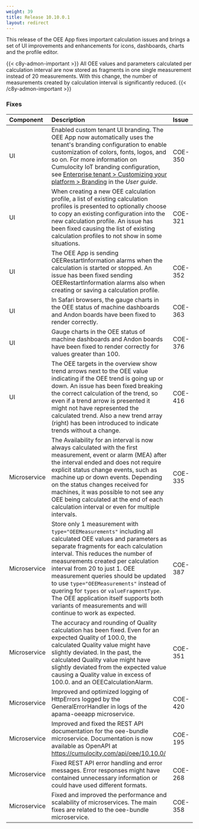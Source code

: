 ```yaml
---
weight: 39
title: Release 10.10.0.1
layout: redirect
---
```


This release of the OEE App fixes important calculation issues and brings a set of UI improvements and enhancements for icons, dashboards, charts and the profile editor.

{{< c8y-admon-important >}}
All OEE values and parameters calculated per calculation interval are now stored as fragments in one single measurement instead of 20 measurements. With this change, the number of measurements created by calculation interval is significantly reduced.
{{< /c8y-admon-important >}}

### Fixes

<table>
<colgroup>
    <col style="width: 15%;">
    <col style="width: 70%;">
    <col style="width: 15%;">
</colgroup>
<thead>
<tr>
<th style="text-align:left">Component</th>
<th style="text-align:left">Description</th>
<th style="text-align:left">Issue</th>
</tr>
</thead>
<tbody>

<tr>
<td style="text-align:left">UI</td>
<td style="text-align:left">Enabled custom tenant UI branding. The OEE App now automatically uses the tenant's branding configuration to enable customization of colors, fonts, logos, and so on. For more information on Cumulocity IoT branding configuration, see
<a href="https://cumulocity.com/guides{{< 10-10-0 >}}/users-guide/enterprise-tenant/#branding">Enterprise tenant > Customizing your platform > Branding</a> in the <i>User guide</i>.
 </td>
<td style="text-align:left">COE-350</td>
</tr>
<tr>
<td style="text-align:left">UI</td>
<td style="text-align:left">When creating a new OEE calculation profile, a list of existing calculation profiles is presented to optionally choose to copy an existing configuration into the new calculation profile. An issue has been fixed causing the list of existing calculation profiles to not show in some situations.</td>
<td style="text-align:left">COE-321</td>
</tr>
<tr>
<td style="text-align:left">UI</td>
<td style="text-align:left">The OEE App is sending OEERestartInformation alarms when the calculation is started or stopped. An issue has been fixed sending OEERestartInformation alarms also when creating or saving a calculation profile.</td>
<td style="text-align:left">COE-352</td>
</tr>
<tr>
<td style="text-align:left">UI</td>
<td style="text-align:left">In Safari browsers, the gauge charts in the OEE status of machine dashboards and Andon boards have been fixed to render correctly.</td>
<td style="text-align:left">COE-363</td>
</tr>
<tr>
<td style="text-align:left">UI</td>
<td style="text-align:left">Gauge charts in the OEE status of machine dashboards and Andon boards have been fixed to render correctly for values greater than 100.</td>
<td style="text-align:left">COE-376</td>
</tr>
<tr>
<td style="text-align:left">UI</td>
<td style="text-align:left">The OEE targets in the overview show trend arrows next to the OEE value indicating if the OEE trend is going up or down. An issue has been fixed breaking the correct calculation of the trend, so even if a trend arrow is presented it might not have represented the calculated trend. Also a new trend array (right) has been introduced to indicate trends without a change.</td>
<td style="text-align:left">COE-416</td>
</tr>
<tr>
<td style="text-align:left">Microservice</td>
<td style="text-align:left">The Availability for an interval is now always calculated with the first measurement, event or alarm (MEA) after the interval ended and does not require explicit status change events, such as machine up or down events. Depending on the status changes received for machines, it was possible to not see any OEE being calculated at the end of each calculation interval or even for multiple intervals.</td>
<td style="text-align:left">COE-335</td>
</tr>
<tr>
<td style="text-align:left">Microservice</td>
<td style="text-align:left">Store only 1 measurement with <code>type="OEEMeasurements"</code> including all calculated OEE values and parameters as separate fragments for each calculation interval. This reduces the number of measurements created per calculation interval from 20 to just 1. OEE measurement queries should be updated to use <code>type="OEEMeasurements"</code> instead of quering for <code>types</code> or <code>valueFragmentType</code>. The OEE application itself supports both variants of measurements and will continue to work as expected.
</td>
<td style="text-align:left">COE-387</td>
</tr>
<tr>
<td style="text-align:left">Microservice</td>
<td style="text-align:left">The accuracy and rounding of Quality calculation has been fixed. Even for an expected Quality of 100.0, the calculated Quality value might have slightly deviated. In the past, the calculated Quality value might have slightly deviated from the expected value causing a Quality value in excess of 100.0. and an OEECalculationAlarm.
</td>
<td style="text-align:left">COE-351</td>
</tr>
<tr>
<td style="text-align:left">Microservice</td>
<td style="text-align:left">Improved and optimized logging of HttpErrors logged by the GeneralErrorHandler in logs of the apama-oeeapp microservice.</td>
<td style="text-align:left">COE-420</td>
</tr>
<tr>
<td style="text-align:left">Microservice</td>
<td style="text-align:left">Improved and fixed the REST API documentation for the oee-bundle microservice. Documentation is now available as OpenAPI at <a href="https://cumulocity.com/api/oee/10.10.0/">https://cumulocity.com/api/oee/10.10.0/</a></td>
<td style="text-align:left">COE-195</td>
</tr>
<tr>
<td style="text-align:left">Microservice</td>
<td style="text-align:left">Fixed REST API error handling and error messages. Error responses might have contained unnecessary information or could have used different formats.
</td>
<td style="text-align:left">COE-268</td>
</tr>
<tr>
<td style="text-align:left">Microservice</td>
<td style="text-align:left">Fixed and improved the performance and scalability of microservices. The main fixes are related to the oee-bundle microservice.</td>
<td style="text-align:left">COE-358</td>
</tr>
</tbody>
</table>
